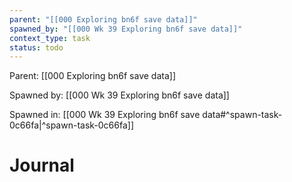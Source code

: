 ```yaml
---
parent: "[[000 Exploring bn6f save data]]"
spawned_by: "[[000 Wk 39 Exploring bn6f save data]]"
context_type: task
status: todo
---
```


Parent: [[000 Exploring bn6f save data]]

Spawned by: [[000 Wk 39 Exploring bn6f save data]] 

Spawned in: [[000 Wk 39 Exploring bn6f save data#^spawn-task-0c66fa|^spawn-task-0c66fa]]

# Journal